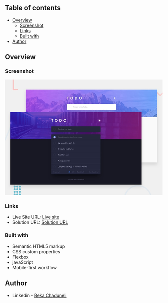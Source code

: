 ## Table of contents

- [Overview](#overview)
  - [Screenshot](#screenshot)
  - [Links](#links)
  - [Built with](#built-with)
- [Author](#author)


## Overview

### Screenshot

![](design/desktop-preview.jpg)

### Links

- Live Site URL: [Live site](https://bekaChaduneli.github.io/todo-app)
- Solution URL: [Solution URL](https://github.com/bekaChaduneli/todo-app)

### Built with

- Semantic HTML5 markup
- CSS custom properties
- Flexbox
- javaScript
- Mobile-first workflow

## Author

- Linkedin - [Beka Chaduneli](https://www.linkedin.com/in/beka-chaduneli-28203422b/)